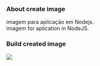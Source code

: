 ### About create image

<p> 
	imagem para aplicação em Nodejs. <br>
	imagem for aplication in NodeJS.
</p>

### Build created image
<img src="ok.png">